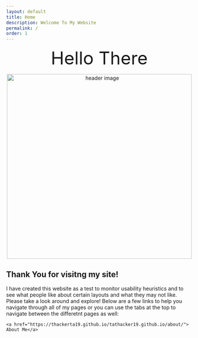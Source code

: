 ```yaml
---
layout: default
title: Home
description: Welcome To My Website
permalink: /
order: 1
---
```


<p align="center">
  <font size = "22">Hello There</font>
  <br/>
</p>

<p align="center"><img src="https://i.pinimg.com/originals/bc/17/e3/bc17e333510e9457f18a0f383b1330e3.jpg" alt="header image" width="500px"></p>

## Thank You for visitng my site!

I have created this website as a test to monitor usability heuristics and to see what people like about certain layouts and what they may not like.  Please take a look around and explore!  Below are a few links to help you navigate through all of my pages or you can use the tabs at the top to navigate between the differetnt pages as well:


```
<a href="https://thackerta19.github.io/tathacker19.github.io/about/"> About Me</a>
```
